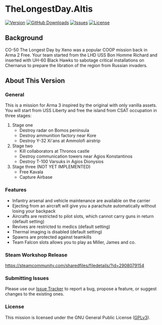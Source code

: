# TheLongestDay.Altis

[![Version](https://img.shields.io/github/release/Kexanone/TheLongestDay.Altis.svg?label=Version&colorB=007EC6&style=flat-square)](https://github.com/Kexanone/TheLongestDay.Altis/releases/latest)
[![GitHub Downloads](https://img.shields.io/github/downloads/Kexanone/TheLongestDay.Altis/total.svg?label=GitHub%20Dowloads&style=flat-square)](https://github.com/Kexanone/TheLongestDay.Altis/releases)
[![Issues](https://img.shields.io/github/issues-raw/Kexanone/TheLongestDay.Altis.svg?label=Issues&style=flat-square)](https://github.com/Kexanone/TheLongestDay.Altis/issues)
[![License](https://img.shields.io/badge/License-GPLv3-orange.svg?style=flat-square)](https://github.com/Kexanone/TheLongestDay.Altis/blob/master/LICENSE)


## Background

CO-50 The Longest Day by Xeno was a popular COOP mission back in Arma 2 Free. Your team started from the LHD USS Bon Homme Richard and inserted with UH-60 Black Hawks to sabotage critical installations on Chernarus to prepare the libration of the region from Russian invaders.

## About This Version

### General

This is a mission for Arma 3 inspired by the original with only vanilla assets. You will start from USS Liberty and free the island from CSAT occupation in three stages:

1. Stage one
    - Destroy radar on Bomos peninsula
    - Destroy ammunition factory near Kore
    - Destroy Y-32 Xi'ans at Ammolofi airstrip
2. Stage two
    - Kill collaborators at Thronos castle
    - Destroy communication towers near Agios Konstantinos
    - Destroy T-100 Varsuks in Agios Dionysios
3. Stage three (NOT YET IMPLEMENTED)
    - Free Kavala
    - Capture Airbase

### Features

- Infantry arsenal and vehicle maintenance are available on the carrier
- Ejecting from an aircraft will give you a parachute automatically without losing your backpack
- Aircrafts are restricted to pilot slots, which cannot carry guns in return (default setting)
- Revives are restricted to medics (default setting)
- Thermal imaging is disabled (default setting)
- Spawns are protected against teamkills
- Team Falcon slots allows you to play as Miller, James and co.

### Steam Workshop Release
https://steamcommunity.com/sharedfiles/filedetails/?id=2908079154


### Submitting Issues

Please use our [Issue Tracker](https://github.com/Kexanone/TheLongestDay.Altis/issues/new/choose) to report a bug, propose a feature, or suggest changes to the existing ones.

### License
This mission is licensed under the GNU General Public License ([GPLv3](https://github.com/Kexanone/TheLongestDay.Altis/blob/main/LICENSE)).
